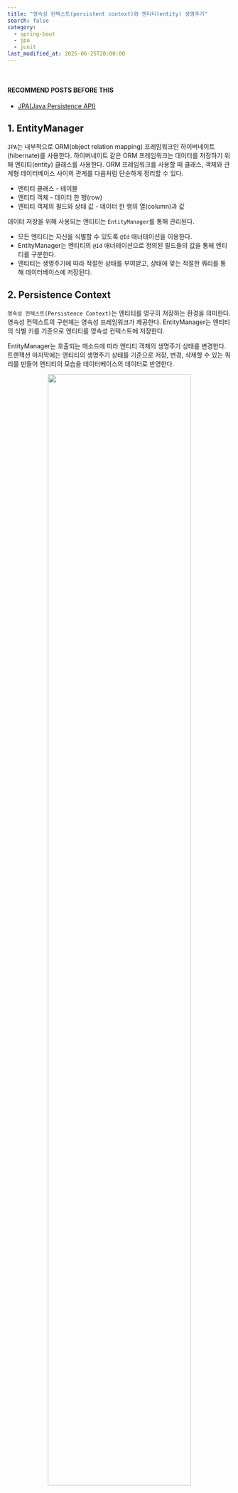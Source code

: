 ```yaml
---
title: "영속성 컨텍스트(persistent context)와 엔티티(entity) 생명주기"
search: false
category:
  - spring-boot
  - jpa
  - junit
last_modified_at: 2025-06-25T20:00:00
---
```


<br/>

#### RECOMMEND POSTS BEFORE THIS

- [JPA(Java Persistence API)][java-persistence-api-link]

## 1. EntityManager 

`JPA`는 내부적으로 ORM(object relation mapping) 프레임워크인 하이버네이트(hibernate)를 사용한다. 하이버네이트 같은 ORM 프레임워크는 데이터를 저장하기 위해 엔티티(entity) 클래스를 사용한다. ORM 프레임워크를 사용할 때 클래스, 객체와 관계형 데이터베이스 사이의 관계를 다음처럼 단순하게 정리할 수 있다.

- 엔티티 클래스 - 테이블
- 엔티티 객체 - 데이터 한 행(row)
- 엔티티 객체의 필드와 상태 값 - 데이터 한 행의 열(column)과 값 

데이터 저장을 위해 사용되는 엔티티는 `EntityManager`를 통해 관리된다. 

- 모든 엔티티는 자신을 식별할 수 있도록 `@Id` 애너테이션을 이용한다.
- EntityManager는 엔티티의 `@Id` 애너테이션으로 정의된 필드들의 값을 통해 엔티티를 구분한다.
- 엔티티는 생명주기에 따라 적절한 상태를 부여받고, 상태에 맞는 적절한 쿼리를 통해 데이터베이스에 저장된다. 

## 2. Persistence Context

`영속성 컨텍스트(Persistence Context)`는 엔티티를 영구히 저장하는 환경을 의미한다. 영속성 컨텍스트의 구현체는 영속성 프레임워크가 제공한다. EntityManager는 엔티티의 식별 키를 기준으로 엔티티를 영속성 컨텍스트에 저장한다. 

EntityManager는 호출되는 메소드에 따라 엔티티 객체의 생명주기 상태를 변경한다. 트랜잭션 마지막에는 엔티티의 생명주기 상태를 기준으로 저장, 변경, 삭제할 수 있는 쿼리를 만들어 엔티티의 모습을 데이터베이스의 데이터로 반영한다. 

<div align="center">
  <img src="/images/posts/2021/jpa-persistence-context-01.png" width="80%" class="image__border">
</div>

## 3. Entity Lifecycle

엔티티는 관리 대상인지, 관리 대상이 아닌지, 제거할 대상인지에 따라 EntityManager에게 적절한 상태를 부여받는다. 이를 엔티티의 생명주기(lifecycle)라고 하며 다음과 같은 상태들이 존재한다. 

- New
- Managed
- Detached
- Removed

각 생명주기 상태가 어떤 식으로 반영, 변경되는지 살펴보자. 엔티티 라이프사이클의 흐름은 다음과 같다.

- 각 상태에서 다른 상태로 이동할 수 있는 방향이 화살표로 표시되어 있다.
- 각 상태에서 다른 상태로 이동하기 위한 EntityManager의 메소드가 표시되어 있다.

<div align="center">
  <img src="/images/posts/2021/jpa-persistence-context-02.png" width="60%" class="image__border">
</div>
<center>https://gunlog.dev/JPA-Persistence-Context/</center>

<br/>

지금부터 JPA에서 말하는 엔티티의 상태와 EntityManager의 메소드를 호출에 따라 엔티티 상태가 어떻게 변경되는지 살펴보자. 먼저 비영속(new/transient) 상태를 살펴보자.

- 엔티티 객체를 새로 생성한 상태이다.
- 어플리케이션 메모리에만 존재하는 상태이며 EntityManager에 의해 별도로 관리되지 않는다. 

```java
    Member member = new Member();
    member.setId("010-1234-1234");
    member.setName("Junhyunny");
```

다음은 영속(managed) 상태에 대해 살펴보자.

- 엔티티 객체를 EntityManager가 관리하고 있는 상태이다.
  - 영속성 컨텍스트에 저장된 상태이다.
- 엔티티는 다음과 같은 시점에 영속 상태가 된다. 
  - 엔티티가 `persist` 메소드를 통해 영속성 컨텍스트에 저장되는 시점
  - EntityManager가 데이터베이스에서 데이터를 조회하는 시점
  - 상태 관리에서 제외된 엔티티가 `merge` 메소드를 통해 영속성 컨텍스트로 복귀하는 시점

```java
    Member member = new Member();
    member.setId("010-1234-1234");
    member.setName("Junhyunny");
    entityManager.persist(member);
```

다음은 준영속(detached) 상태이다.

- EntityManager에 의해 관리되다가 영속성 컨텍스트에서 제외된 상태이다.
- `detach` 메소드를 통해 영속성 컨텍스트에서 분리된다. 
- 준영속 상태 객체의 상태 변화는 EntityManager가 감지하지 못하여 데이터베이스에 반영되지 않는다. 
- EntityManager에 의해 관리되지 않을 뿐 데이터베이스에서 삭제되진 않는다. 

```java
    Member member = entityManager.find(Member.class, "01012341234");
    entityManager.detach(member);
```

마지막으로 삭제(removed) 상태이다.

- 엔티티를 삭제하겠다고 표시된 상태이다. 
- `remove` 메소드에 의해 삭제 상태로 변경된다. 

```java
    Member member = entityManager.find(Member.class, "01012341234");
    entityManager.remove(member);
```

## 3. Tests for EntityManager methods

간단한 테스트 코드들을 통해 EntityManager 메소드 동작 결과들을 살펴보자. 처음은 `persist` 메소드이다.

1. 새로 생성한 객체를 persist 메소드를 통해 영속성 컨텍스트에 저장한다.
2. 트랜잭션을 커밋(commit)하고, 영속성 컨텍스트를 모두 정리한다.
3. find 메소드로 엔티티를 데이터베이스에서 조회한다.
4. 조회한 엔티티의 상태 값을 확인한다. 
  - ID 값은 "010-1234-1234" 이다.
  - 이름 값은 "Junhyunny" 이다.

```java
package blog.in.action.lifecycle;

import blog.in.action.entity.Member;
import lombok.extern.slf4j.Slf4j;
import org.junit.jupiter.api.Test;
import org.springframework.boot.test.context.SpringBootTest;

import javax.persistence.EntityManager;
import javax.persistence.EntityManagerFactory;
import javax.persistence.PersistenceUnit;

import static org.hamcrest.MatcherAssert.assertThat;
import static org.hamcrest.Matchers.equalTo;

@Slf4j
@SpringBootTest(properties = {
        "spring.jpa.show-sql=true",
})
public class PersistTest {

    @PersistenceUnit
    private EntityManagerFactory factory;

    void persistAndClear(EntityManager em, Member member) {
        em.getTransaction().begin();
        em.persist(member);
        em.getTransaction().commit();
        em.clear();
    }

    @Test
    void find_member_after_persist() {
        EntityManager em = factory.createEntityManager();
        try {
            Member member = new Member();
            member.setId("010-1234-1234");
            member.setName("Junhyunny");
            persistAndClear(em, member);

            member = em.find(Member.class, "010-1234-1234");

            assertThat(member.getId(), equalTo("010-1234-1234"));
            assertThat(member.getName(), equalTo("Junhyunny"));
        } catch (Exception ex) {
            em.getTransaction().rollback();
            throw new RuntimeException(ex);
        } finally {
            em.close();
        }
    }
}
```

##### 테스트 수행 로그

테스트는 정상적으로 통과하고, 다음과 같은 수행 로그를 남깁니다.

* 트랜잭션이 커밋되는 시점에 `insert` 쿼리가 수행됩니다.
* `find` 메소드를 통해 엔티티 조회 시 `select` 쿼리가 수행됩니다.

```
Hibernate: insert into tb_member (name, id) values (?, ?)
Hibernate: select member0_.id as id1_0_0_, member0_.name as name2_0_0_ from tb_member member0_ where member0_.id=?
```

다음은 `detach` 메소드를 테스트해본다. 두 가지를 테스트한다.

- 준영속 상태 엔티티를 변경하면 데이터베이스에 반영되는가?
- 준영속 상태 엔티티를 제거(remove)하면 무슨 현상이 발생하는가?

먼저 준영속 상태 엔티티를 변경했을 때 데이터베이스에 반영이되는지 확인하는 테스트를 살펴보자.

1. 조회한 엔티티를 detach 메소드를 통해 준영속 상태로 만든다.
2. 객체 이름을 "Jua"로 변경한다.
3. 트랜잭션을 커밋하고, 영속성 컨텍스트를 모두 정리한다.
4. find 메소드로 엔티티를 데이터베이스에서 다시 조회한다.
5. 조회한 엔티티의 이름 값이 "Junhyunny"인지 확인한다.

```java
package blog.in.action.lifecycle;

import blog.in.action.entity.Member;
import lombok.extern.slf4j.Slf4j;
import org.junit.jupiter.api.BeforeEach;
import org.junit.jupiter.api.Test;
import org.springframework.boot.test.context.SpringBootTest;

import javax.persistence.EntityManager;
import javax.persistence.EntityManagerFactory;
import javax.persistence.PersistenceUnit;

import static org.hamcrest.MatcherAssert.assertThat;
import static org.hamcrest.Matchers.equalTo;
import static org.junit.jupiter.api.Assertions.assertThrows;

@Slf4j
@SpringBootTest(properties = {
        "spring.jpa.show-sql=true",
})
public class DetachTest {

    @PersistenceUnit
    private EntityManagerFactory factory;

    @BeforeEach
    void beforeEach() {
        EntityManager em = factory.createEntityManager();
        try {
            em.getTransaction().begin();
            Member member = new Member();
            member.setId("010-1234-1234");
            member.setName("Junhyunny");
            em.persist(member);
            em.getTransaction().commit();
        } catch (Exception ex) {
            em.getTransaction().rollback();
            throw new RuntimeException(ex);
        } finally {
            em.close();
        }
    }

    @Test
    void detached_entity_is_not_updated() {
        EntityManager em = factory.createEntityManager();
        try {
            em.getTransaction().begin();
            Member member = em.find(Member.class, "010-1234-1234");
            em.detach(member);
            member.setName("Jua");
            em.getTransaction().commit();
            em.clear();


            member = em.find(Member.class, "010-1234-1234");
            assertThat(member.getName(), equalTo("Junhyunny"));
        } catch (Exception ex) {
            em.getTransaction().rollback();
            throw new RuntimeException(ex);
        } finally {
            em.close();
        }
    }

    // ...
}
```

##### 테스트 수행 로그

테스트는 정상적으로 통과하고, 다음과 같은 수행 로그를 남깁니다.

* 테스트 시작 전 테스트 데이터를 삽입하면서 `insert` 쿼리가 수행됩니다.
* 테스트 초반에 `find` 메소드로 엔티티를 조회하면서 `select` 쿼리가 수행됩니다.
* 준영속 상태 엔티티 변화는 데이터베이스에 반영되지 않으므로 `update` 쿼리가 수행되지 않습니다.
* `find` 메소드로 다시 엔티티를 조회할 때 `select` 쿼리가 수행됩니다. 

```
Hibernate: insert into tb_member (name, id) values (?, ?)
Hibernate: select member0_.id as id1_0_0_, member0_.name as name2_0_0_ from tb_member member0_ where member0_.id=?
Hibernate: select member0_.id as id1_0_0_, member0_.name as name2_0_0_ from tb_member member0_ where member0_.id=?
```

다음은 준영속 상태 엔티티를 제거하면 무슨 현상이 발생하는지 확인하는 테스트다.

1. 조회한 엔티티를 detach 메소드를 통해 준영속 상태로 만든다.
2. 준영속 상태 객체를 remove 메소드를 통해 제거 대상으로 만든다.
3. IllegalArgumentException 예외가 발생하는지 확인한다.
4. 발생한 예외의 메시지를 로그로 확인한다.

```java
package blog.in.action.lifecycle;

import blog.in.action.entity.Member;
import lombok.extern.slf4j.Slf4j;
import org.junit.jupiter.api.BeforeEach;
import org.junit.jupiter.api.Test;
import org.springframework.boot.test.context.SpringBootTest;

import javax.persistence.EntityManager;
import javax.persistence.EntityManagerFactory;
import javax.persistence.PersistenceUnit;

import static org.hamcrest.MatcherAssert.assertThat;
import static org.hamcrest.Matchers.equalTo;
import static org.junit.jupiter.api.Assertions.assertThrows;

@Slf4j
@SpringBootTest(properties = {
        "spring.jpa.show-sql=true",
})
public class DetachTest {

    @PersistenceUnit
    private EntityManagerFactory factory;

    @BeforeEach
    void beforeEach() {
        EntityManager em = factory.createEntityManager();
        try {
            em.getTransaction().begin();
            Member member = new Member();
            member.setId("010-1234-1234");
            member.setName("Junhyunny");
            em.persist(member);
            em.getTransaction().commit();
        } catch (Exception ex) {
            em.getTransaction().rollback();
            throw new RuntimeException(ex);
        } finally {
            em.close();
        }
    }

    // ...

    @Test
    void throw_exception_when_remove_detached_entity() {
        EntityManager em = factory.createEntityManager();
        try {
            em.getTransaction().begin();
            Member member = em.find(Member.class, "010-1234-1234");
            em.detach(member);

            Throwable throwable = assertThrows(IllegalArgumentException.class, () -> em.remove(member));
            log.warn(throwable.getMessage());
        } catch (Exception ex) {
            em.getTransaction().rollback();
            throw new RuntimeException(ex);
        } finally {
            em.close();
        }
    }
}
```

##### 테스트 수행 로그

테스트는 정상적으로 통과하고, 다음과 같은 수행 로그를 남깁니다.

* 테스트 시작 전 테스트 데이터를 삽입하면서 `insert` 쿼리가 수행됩니다.
* 테스트 초반에 `find` 메소드로 엔티티를 조회하면서 `select` 쿼리가 수행됩니다.
* 영속성 컨텍스트에서 관리되지 않는 엔티티가 `remove` 메소드에 전달됩니다.
    * 영속성 컨텍스트에 관리되지 않는 엔티티이므로 데이터베이스에 해당 엔티티가 존재하는지 확인하고자 `select` 쿼리가 수행됩니다.
    * 비영속 엔티티를 사용해도 `select` 쿼리가 동일하게 발생합니다.
* `IllegalArgumentException` 예외가 발생하면서 다음과 같은 에러 메시지를 출력합니다. 
    * Removing a detached instance blog.in.action.entity.Member#010-1234-1234

```
Hibernate: insert into tb_member (name, id) values (?, ?)
Hibernate: select member0_.id as id1_0_0_, member0_.name as name2_0_0_ from tb_member member0_ where member0_.id=?
Hibernate: select member_.id, member_.name as name2_0_ from tb_member member_ where member_.id=?
2022-09-25 02:40:02.340  WARN 55106 --- [           main] blog.in.action.lifecycle.DetachTest      : Removing a detached instance blog.in.action.entity.Member#010-1234-1234
```

마지막으로 `remove` 메소드에 대한 테스트를 수행한다. remove 메소드를 통해 엔티티를 삭제 상태로 만들고, 데이터베이스에서 삭제되는지 확인한다. 

1. 조회한 엔티티를 remove 메소드를 통해 삭제 상태로 만든다.
2. 트랜잭션을 커밋하고, 영속성 컨텍스트를 모두 정리한다.
3. find 메소드로 엔티티를 데이터베이스에서 다시 조회한다.
4. 조회된 엔티티가 없음을 확인한다.

```java
package blog.in.action.lifecycle;

import blog.in.action.entity.Member;
import lombok.extern.slf4j.Slf4j;
import org.junit.jupiter.api.BeforeEach;
import org.junit.jupiter.api.Test;
import org.springframework.boot.test.context.SpringBootTest;

import javax.persistence.EntityManager;
import javax.persistence.EntityManagerFactory;
import javax.persistence.PersistenceUnit;

import static org.hamcrest.MatcherAssert.assertThat;
import static org.hamcrest.Matchers.equalTo;

@Slf4j
@SpringBootTest(properties = {
        "spring.jpa.show-sql=true",
})
public class RemoveTest {

    @PersistenceUnit
    private EntityManagerFactory factory;

    @BeforeEach
    void beforeEach() {
        EntityManager em = factory.createEntityManager();
        try {
            em.getTransaction().begin();
            Member member = new Member();
            member.setId("010-1234-1234");
            member.setName("Junhyunny");
            em.persist(member);
            em.getTransaction().commit();
        } catch (Exception ex) {
            em.getTransaction().rollback();
            throw new RuntimeException(ex);
        } finally {
            em.close();
        }
    }

    void removeByIdAndClear(EntityManager em, String id) {
        em.getTransaction().begin();
        Member member = em.find(Member.class, id);
        em.remove(member);
        em.getTransaction().commit();
        em.clear();
    }

    @Test
    void entity_is_null_when_find_removed_entity() {
        EntityManager em = factory.createEntityManager();
        try {
            removeByIdAndClear(em, "010-1234-1234");

            Member member = em.find(Member.class, "010-1234-1234");

            assertThat(member, equalTo(null));
        } catch (Exception ex) {
            em.getTransaction().rollback();
            throw new RuntimeException(ex);
        } finally {
            em.close();
        }
    }
}
```

##### 테스트 수행 로그

테스트는 정상적으로 통과하고, 다음과 같은 수행 로그를 남깁니다.

* 테스트 시작 전 테스트 데이터를 삽입하면서 `insert` 쿼리가 수행됩니다.
* 테스트 초반에 `find` 메소드로 엔티티를 조회하면서 `select` 쿼리가 수행됩니다.
* `remove` 메소드로 엔티티를 삭제 상태로 만들고, 트랜잭션을 커밋하면 `delete` 쿼리가 수행됩니다.
* `find` 메소드로 다시 엔티티를 조회할 때 `select` 쿼리가 수행됩니다. 

```
Hibernate: insert into tb_member (name, id) values (?, ?)
Hibernate: select member0_.id as id1_0_0_, member0_.name as name2_0_0_ from tb_member member0_ where member0_.id=?
Hibernate: delete from tb_member where id=?
Hibernate: select member0_.id as id1_0_0_, member0_.name as name2_0_0_ from tb_member member0_ where member0_.id=?
```

## CLOSING

persist 메소드와 remove 메소드 호출 시점에 쿼리가 수행되지 않는 현상은 `JPA` 지연 쓰기(write-behind) 기능 때문이다. 관련된 내용은 다음 포스트에서 자세히 다룬다.

#### TEST CODE REPOSITORY

- <https://github.com/Junhyunny/blog-in-action/tree/master/2021-02-02-jpa-persistence-context>

#### RECOMMEND NEXT POSTS

- [Features of EntityManager][persistence-context-advantages-link]
- [JPA 플러쉬(flush)][jpa-flush-link]
- [JPA Clear][jpa-clear-link]

#### REFERENCE

- <https://gunlog.dev/JPA-Persistence-Context/>
- <https://gmlwjd9405.github.io/2019/08/06/persistence-context.html>

[java-persistence-api-link]: https://junhyunny.github.io/spring-boot/jpa/java-persistence-api/

[persistence-context-advantages-link]: https://junhyunny.github.io/spring-boot/jpa/junit/persistence-context-advantages/
[jpa-flush-link]: https://junhyunny.github.io/spring-boot/jpa/junit/jpa-flush/
[jpa-clear-link]: https://junhyunny.github.io/spring-boot/jpa/junit/jpa-clear/